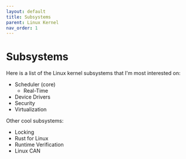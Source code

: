 ```yaml
---
layout: default
title: Subsystems
parent: Linux Kernel
nav_order: 1
---
```


# Subsystems

Here is a list of the Linux kernel subsystems that I'm most
interested on:

* Scheduler (core)
    * Real-Time
* Device Drivers
* Security
* Virtualization

Other cool subsystems:

* Locking
* Rust for Linux
* Runtime Verification
* Linux CAN
